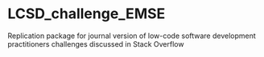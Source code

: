 # LCSD_challenge_EMSE
Replication package for journal version of low-code software development practitioners challenges discussed in Stack Overflow
